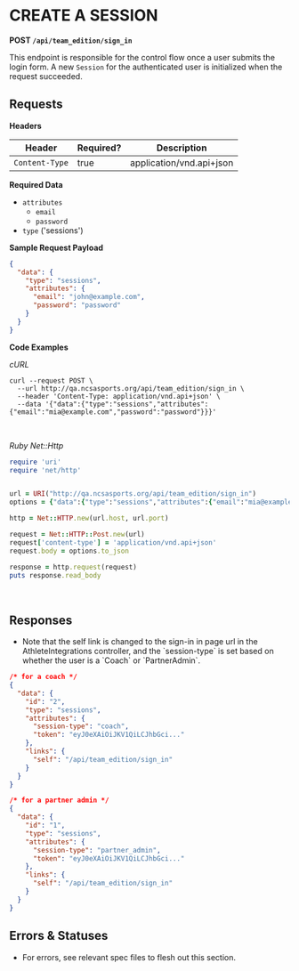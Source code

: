 # CREATE A SESSION

**POST `/api/team_edition/sign_in`**

This endpoint is responsible for the control flow once a user submits the login form. A new `Session` for the authenticated user is initialized when the request succeeded.


## Requests


**Headers**

| Header          | Required? | Description                |
|-----------------|-----------|----------------------------|
| `Content-Type`  | true      | application/vnd.api+json   |


**Required Data**

* `attributes`
  - `email`
  - `password`
* `type` ('sessions')


**Sample Request Payload**

```json
{
  "data": {
    "type": "sessions",
    "attributes": {
      "email": "john@example.com",
      "password": "password"
    }
  }
}
```

**Code Examples**

_cURL_

```shell
curl --request POST \
  --url http://qa.ncsasports.org/api/team_edition/sign_in \
  --header 'Content-Type: application/vnd.api+json' \
  --data '{"data":{"type":"sessions","attributes":{"email":"mia@example.com","password":"password"}}}'
```

<br>

_Ruby Net::Http_

```ruby
require 'uri'
require 'net/http'


url = URI("http://qa.ncsasports.org/api/team_edition/sign_in")
options = {"data":{"type":"sessions","attributes":{"email":"mia@example.com","password":"password"}}}

http = Net::HTTP.new(url.host, url.port)

request = Net::HTTP::Post.new(url)
request['content-type'] = 'application/vnd.api+json'
request.body = options.to_json

response = http.request(request)
puts response.read_body
```

<br>

## Responses

<aside class="notice"><ul><li>Note that the self link is changed to the sign-in in page url in the AthleteIntegrations controller, and the `session-type` is set based on whether the user is a `Coach` or `PartnerAdmin`.</li></ul></aside>

```json
/* for a coach */
{
  "data": {
    "id": "2",
    "type": "sessions",
    "attributes": {
      "session-type": "coach",
      "token": "eyJ0eXAiOiJKV1QiLCJhbGci..."
    },
    "links": {
      "self": "/api/team_edition/sign_in"
    }
  }
}
```

```json
/* for a partner admin */
{
  "data": {
    "id": "1",
    "type": "sessions",
    "attributes": {
      "session-type": "partner_admin",
      "token": "eyJ0eXAiOiJKV1QiLCJhbGci..."
    },
    "links": {
      "self": "/api/team_edition/sign_in"
    }
  }
}

```


## Errors & Statuses

* For errors, see relevant spec files to flesh out this section.
